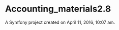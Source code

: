 Accounting_materials2.8
=======================

A Symfony project created on April 11, 2016, 10:07 am.
